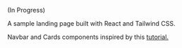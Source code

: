 (In Progress)

A sample landing page built with React and Tailwind CSS.

Navbar and Cards components inspired by this <a href='https://www.youtube.com/watch?v=ZU-drSVodBw&t=4029s' target='_blank'>tutorial.</a>
